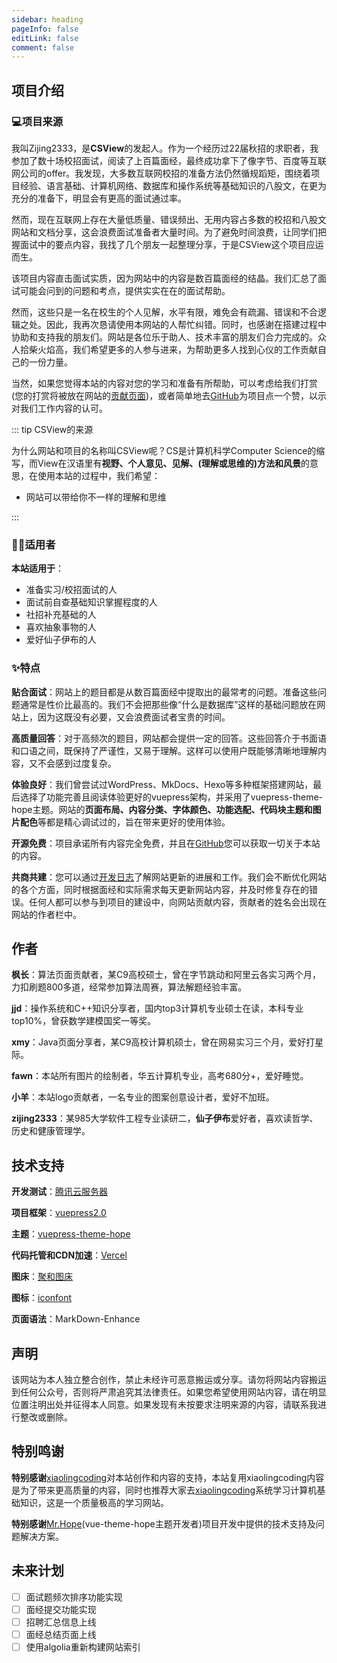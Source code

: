 ```yaml
---
sidebar: heading
pageInfo: false
editLink: false
comment: false
---
```




## 项目介绍

### 💻项目来源

我叫Zijing2333，是**CSView**的发起人。作为一个经历过22届秋招的求职者，我参加了数十场校招面试，阅读了上百篇面经，最终成功拿下了像字节、百度等互联网公司的offer。我发现，大多数互联网校招的准备方法仍然循规蹈矩，围绕着项目经验、语言基础、计算机网络、数据库和操作系统等基础知识的八股文，在更为充分的准备下，明显会有更高的面试通过率。

然而，现在互联网上存在大量低质量、错误频出、无用内容占多数的校招和八股文网站和文档分享，这会浪费面试准备者大量时间。为了避免时间浪费，让同学们把握面试中的要点内容，我找了几个朋友一起整理分享，于是CSView这个项目应运而生。

该项目内容直击面试实质，因为网站中的内容是数百篇面经的结晶。我们汇总了面试可能会问到的问题和考点，提供实实在在的面试帮助。

然而，这些只是一名在校生的个人见解，水平有限，难免会有疏漏、错误和不合逻辑之处。因此，我再次恳请使用本网站的人帮忙纠错。同时，也感谢在搭建过程中协助和支持我的朋友们。网站是各位乐于助人、技术丰富的朋友们合力完成的。众人拾柴火焰高，我们希望更多的人参与进来，为帮助更多人找到心仪的工作贡献自己的一份力量。

当然，如果您觉得本站的内容对您的学习和准备有所帮助，可以考虑给我们打赏(您的打赏将被放在网站的[贡献页面](https://www.csview.cn/website-contribution))，或者简单地去[GitHub](https://github.com/zijing2333/CSView)为项目点一个赞，以示对我们工作内容的认可。



::: tip CSView的来源

为什么网站和项目的名称叫CSView呢？CS是计算机科学Computer Science的缩写，而View在汉语里有**视野、个人意见、见解、(理解或思维的)方法和风景**的意思，在使用本站的过程中，我们希望：

- 网站可以带给你不一样的理解和思维

:::

### 🧑‍💻适用者

**本站适用于**：

- 准备实习/校招面试的人
- 面试前自查基础知识掌握程度的人
- 社招补充基础的人
- 喜欢抽象事物的人
- 爱好仙子伊布的人


### ✨特点

**贴合面试**：网站上的题目都是从数百篇面经中提取出的最常考的问题。准备这些问题通常是性价比最高的。我们不会把那些像“什么是数据库”这样的基础问题放在网站上，因为这既没有必要，又会浪费面试者宝贵的时间。

**高质量回答**：对于高频次的题目，网站都会提供一定的回答。这些回答介于书面语和口语之间，既保持了严谨性，又易于理解。这样可以使用户既能够清晰地理解内容，又不会感到过度复杂。

**体验良好**：我们曾尝试过WordPress、MkDocs、Hexo等多种框架搭建网站，最后选择了功能完善且阅读体验更好的vuepress架构，并采用了vuepress-theme-hope主题。网站的**页面布局、内容分类、字体颜色、功能选配、代码块主题和图片配色**等都是精心调试过的，旨在带来更好的使用体验。

**开源免费**：项目承诺所有内容完全免费，并且在[GitHub](https://github.com/zijing2333/CSView)您可以获取一切关于本站的内容。

**共商共建**：您可以通过[开发日志](https://www.csview.cn/development-log)了解网站更新的进展和工作。我们会不断优化网站的各个方面，同时根据面经和实际需求每天更新网站内容，并及时修复存在的错误。任何人都可以参与到项目的建设中，向网站贡献内容，贡献者的姓名会出现在网站的作者栏中。




## 作者

**枫长**：算法页面贡献者，某C9高校硕士，曾在字节跳动和阿里云各实习两个月，力扣刷题800多道，经常参加算法周赛，算法解题经验丰富。

**jjd**：操作系统和C++知识分享者，国内top3计算机专业硕士在读，本科专业top10%，曾获数学建模国奖一等奖。

**xmy**：Java页面分享者，某C9高校计算机硕士，曾在网易实习三个月，爱好打星际。

**fawn**：本站所有图片的绘制者，华五计算机专业，高考680分+，爱好睡觉。

**小羊**：本站logo贡献者，一名专业的图案创意设计者，爱好不加班。

**zijing2333**：某985大学软件工程专业读研二，**仙子伊布**爱好者，喜欢读哲学、历史和健康管理学。

## 技术支持

**开发测试**：[腾讯云服务器](https://github.com/zijing2333/CSView)

**项目框架**：[vuepress2.0](https://v2.vuepress.vuejs.org/)

**主题**：[vuepress-theme-hope](https://theme-hope.vuejs.press/)

**代码托管和CDN加速**：[Vercel](https://vercel.com/)

**图床**：[聚和图床](https://www.superbed.cn/)

**图标**：[iconfont](https://www.iconfont.cn/)

**页面语法**：MarkDown-Enhance



## 声明

该网站为本人独立整合创作，禁止未经许可恶意搬运或分享。请勿将网站内容搬运到任何公众号，否则将严肃追究其法律责任。如果您希望使用网站内容，请在明显位置注明出处并征得本人同意。如果发现有未按要求注明来源的内容，请联系我进行整改或删除。

## 特别鸣谢

**特别感谢**[xiaolingcoding](https://xiaolincoding.com/)对本站创作和内容的支持，本站复用xiaolingcoding内容是为了带来更高质量的内容，同时也推荐大家去[xiaolingcoding](https://xiaolincoding.com/)系统学习计算机基础知识，这是一个质量极高的学习网站。

**特别感谢**[Mr.Hope](https://mrhope.site/)(vue-theme-hope主题开发者)项目开发中提供的技术支持及问题解决方案。

## 未来计划

- [ ] 面试题频次排序功能实现
- [ ] 面经提交功能实现
- [ ] 招聘汇总信息上线
- [ ] 面经总结页面上线
- [ ] 使用algolia重新构建网站索引
